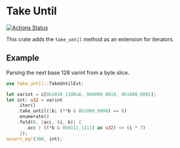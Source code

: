 # Take Until

[![Actions Status](https://github.com/hdevalke/take-until/workflows/Rust/badge.svg)](https://github.com/hdevalke/take-until/actions)


This crate adds the `take_until` method as an extension for iterators.

## Example

Parsing the next base 128 varint from a byte slice.

```rust
use take_until::TakeUntilExt;

let varint = &[0b1010_1100u8, 0b0000_0010, 0b1000_0001];
let int: u32 = varint
    .iter()
    .take_until(|b| (**b & 0b1000_0000) == 0)
    .enumerate()
    .fold(0, |acc, (i, b)| {
        acc | ((*b & 0b0111_1111) as u32) << (i * 7)
     });
assert_eq!(300, int);
```
